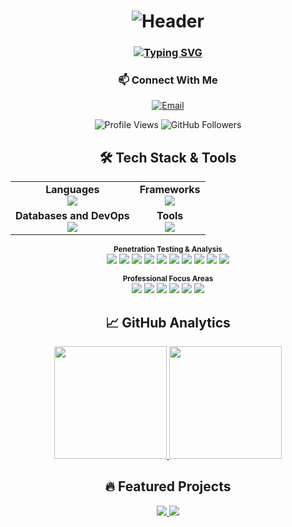 <h1 align="center">
  <img src="https://capsule-render.vercel.app/api?type=waving&color=1E90FF&height=200&section=header&text=Hi%20there,%20I'm%20Max%20👋&fontSize=40&fontColor=fff&animation=fadeIn&fontAlignY=35" alt="Header"/>
</h1>

<h3 align="center">
  <a href="https://git.io/typing-svg">
    <img src="https://readme-typing-svg.demolab.com?font=Fira+Code&weight=600&size=22&duration=4000&pause=1000&color=1E90FF&center=true&vCenter=true&width=500&height=30&lines=Information+Security+Specialist;AI+and+Machine+Learning+Enthusiast;Python%2FC%2B%2B+Developer;Data+Classification+Expert" alt="Typing SVG" />
  </a>
</h3>

<div align="center">

### 📫 Connect With Me
[![Email](https://img.shields.io/badge/Email-cafe2roshan@gmail.com-1E90FF?style=for-the-badge&logo=gmail&logoColor=white)](mailto:cafe2roshan@gmail.com)

![Profile Views](https://komarev.com/ghpvc/?username=CafeRoshans&color=1E90FF&style=for-the-badge)
![GitHub Followers](https://img.shields.io/github/followers/CafeRoshans?color=1E90FF&style=for-the-badge)
</div>


<div align="center">
  
## 🛠️ Tech Stack & Tools

  
<table align="center">
  <tr>
    <td align="center">
      <strong>Languages</strong><br>
      <img src="https://skillicons.dev/icons?i=python,cpp,js,java,bash,powershell,rust" />
    </td>
    <td align="center">
      <strong>Frameworks</strong><br>
      <img src="https://skillicons.dev/icons?i=django,flask,tensorflow,pytorch,fastapi" />
    </td>
  </tr>
  <tr>
    <td align="center">
      <strong>Databases and DevOps</strong><br>
      <img src="https://skillicons.dev/icons?i=postgresql,mongodb,mysql,sqlite,docker,kubernetes,nginx" />
    </td>
    <td align="center">
      <strong>Tools</strong><br>
      <img src="https://skillicons.dev/icons?i=git,linux,windows,vscode,pycharm" />
    </td>
  </tr>
</table>

<p align="center">
<sub><b>Penetration Testing & Analysis</b></sub><br>
<img src="https://img.shields.io/badge/Wireshark-1679A7?style=flat-square&logo=wireshark&logoColor=white" />
<img src="https://img.shields.io/badge/Metasploit-FF0000?style=flat-square" />
<img src="https://img.shields.io/badge/Burp%20Suite-000000?style=flat-square" />
<img src="https://img.shields.io/badge/Nmap-000000?style=flat-square" />
<img src="https://img.shields.io/badge/OWASP%20ZAP-000000?style=flat-square" />
<img src="https://img.shields.io/badge/Scikit--Learn-F7931E?style=flat-square&logo=scikit-learn&logoColor=white" />
<img src="https://img.shields.io/badge/Pandas-150458?style=flat-square&logo=pandas&logoColor=white" />
<img src="https://img.shields.io/badge/NumPy-013243?style=flat-square&logo=numpy&logoColor=white" />
<img src="https://img.shields.io/badge/OpenCV-5C3EE8?style=flat-square&logo=opencv&logoColor=white" />
<img src="https://img.shields.io/badge/Jupyter-F37626?style=flat-square&logo=jupyter&logoColor=white" />
</p>
<p align="center">
<sub><b>Professional Focus Areas</b></sub><br>
<img src="https://img.shields.io/badge/AI/ML-Data%20Classification-FF6B6B?style=flat-square" />
<img src="https://img.shields.io/badge/Cyber%20Security-Penetration%20Testing-00FF00?style=flat-square" />
<img src="https://img.shields.io/badge/Threat%20Intelligence-FF6B6B?style=flat-square" />
<img src="https://img.shields.io/badge/DevSecOps-00FF00?style=flat-square" />
<img src="https://img.shields.io/badge/Network%20Security-1679A7?style=flat-square" />
<img src="https://img.shields.io/badge/Incident%20Response-000000?style=flat-square" />
</p>

</div>

<div align="center">

## 📈 GitHub Analytics

<p align="center">
  <a href="https://github.com/CafeRoshans">
    <img height="180em" src="https://github-readme-stats.vercel.app/api?username=CafeRoshans&show_icons=true&hide_border=true&theme=buephy&hide=prs,issues&count_private=true&include_all_commits=true&line_height=27&card_width=400" />
    <img height="180em" src="https://github-readme-stats.vercel.app/api/top-langs/?username=CafeRoshans&layout=compact&hide_border=true&theme=buephy&langs_count=5&card_width=300" />
  </a>
</p>

</div>

<div align="center">

<div align="center">

## 🔥 Featured Projects

<p align="center">
  <a href="https://github.com/CafeRoshans/PIRrate">
    <img src="https://github-readme-stats.vercel.app/api/pin/?username=CafeRoshans&repo=PIRrate&theme=buephy&show_owner=true" />
  </a>
  <a href="https://github.com/Terryroud/Harry_Potter_bot">
    <img src="https://github-readme-stats.vercel.app/api/pin/?username=Terryroud&repo=Harry_Potter_bot&theme=buephy&show_owner=true" />
  </a>
</p>

</div>

